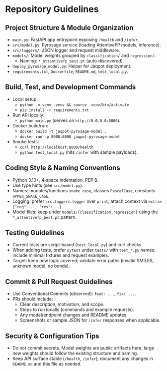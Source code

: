 # Repository Guidelines

## Project Structure & Module Organization
- `main.py`: FastAPI app entrypoint exposing `/health` and `/infer`.
- `src/model.py`: Pyrosage service (loading AttentiveFP models, inference).
- `src/loggers/`: JSON logger and request middleware.
- `models/`: Model weights grouped by `classification/` and `regression/`.
  - Naming: `*_attentivefp_best.pt` (auto‑discovered).
- `deploy_pyrosage_model.py`: Helper for Jaqpot deployment.
- `requirements.txt`, `Dockerfile`, `README.md`, `test_local.py`.

## Build, Test, and Development Commands
- Local setup:
  - `python -m venv .venv && source .venv/bin/activate`
  - `pip install -r requirements.txt`
- Run API locally:
  - `python main.py` (serves on `http://0.0.0.0:8000`).
- Docker build/run:
  - `docker build -t jaqpot-pyrosage-model .`
  - `docker run -p 8000:8000 jaqpot-pyrosage-model`
- Smoke tests:
  - `curl http://localhost:8000/health`
  - `python test_local.py` (hits `/infer` with sample payloads).

## Coding Style & Naming Conventions
- Python 3.10+, 4‑space indentation, PEP 8.
- Use type hints (see `src/model.py`).
- Names: modules/functions `snake_case`, classes `PascalCase`, constants `UPPER_SNAKE_CASE`.
- Logging: prefer `src.loggers.logger` over `print`; attach context via `extra={"req":..., "res":...}`.
- Model files: keep under `models/{classification,regression}` using the `*_attentivefp_best.pt` pattern.

## Testing Guidelines
- Current tests are script‑based (`test_local.py`) and curl checks.
- When adding tests, prefer `pytest` under `tests/` with `test_*.py` names; include minimal fixtures and request examples.
- Target: keep new logic covered; validate error paths (invalid SMILES, unknown model, no bonds).

## Commit & Pull Request Guidelines
- Use Conventional Commits (observed): `feat: ...`, `fix: ...`.
- PRs should include:
  - Clear description, motivation, and scope.
  - Steps to run locally (commands and example requests).
  - Any model/endpoint changes and README updates.
  - Screenshots or sample JSON for `/infer` responses when applicable.

## Security & Configuration Tips
- Do not commit secrets. Model weights are public artifacts here; large new weights should follow the existing structure and naming.
- Keep API surface stable (`/health`, `/infer`); document any changes in `README.md` and this file as needed.
